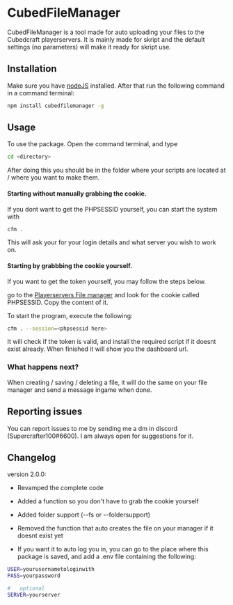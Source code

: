 # CubedFileManager

CubedFileManager is a tool made for auto uploading your files to the Cubedcraft playerservers. It is mainly made for skript and the default settings (no parameters) will make it ready for skript use.

## Installation

Make sure you have [nodeJS](https://nodejs.org/en/download/) installed. After that run the following command in a command terminal:

```bash
npm install cubedfilemanager -g
```

## Usage

To use the package. Open the command terminal, and type
```bash
cd <directory>
```
After doing this you should be in the folder where your scripts are located at / where you want to make them.

#### Starting without manually grabbing the cookie.

If you dont want to get the PHPSESSID yourself, you can start the system with 
```bash
cfm . 
```

This will ask your for your login details and what server you wish to work on.


#### Starting by grabbbing the cookie yourself.

If you want to get the token yourself, you may follow the steps below.

go to the [Playerservers File manager](https://playerservers.com/dashboard/filemanager) and look for the cookie called PHPSESSID. Copy the content of it. 


To start the program, execute the following:

```bash
cfm . --session=<phpsessid here>
```

It will check if the token is valid, and install the required script if it doesnt exist already.
When finished it will show you the dashboard url.

### What happens next?
When creating / saving / deleting a file, it will do the same on your file manager and send a message ingame when done.

## Reporting issues

You can report issues to me by sending me a dm in discord (Supercrafter100#6600). I am always open for suggestions for it.

## Changelog

version 2.0.0:

- Revamped the complete code
- Added a function so you don't have to grab the cookie yourself
- Added folder support (--fs or --foldersupport)
- Removed the function that auto creates the file on your manager if it doesnt exist yet

- If you want it to auto log you in, you can go to the place where this package is saved, and add a .env file containing the following: 

```bash
USER=yourusernametologinwith
PASS=yourpassword

#	optional
SERVER=yourserver
```

